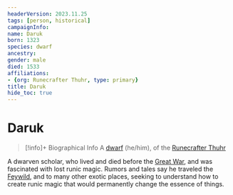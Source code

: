 ```yaml
---
headerVersion: 2023.11.25
tags: [person, historical]
campaignInfo:
name: Daruk
born: 1323
species: dwarf
ancestry:
gender: male
died: 1533
affiliations:
- {org: Runecrafter Thuhr, type: primary}
title: Daruk
hide_toc: true
---
```

# Daruk
>[!info]+ Biographical Info
> A [dwarf](<../../species/children-of-the-embodied-gods/dwarves/dwarves.md>) (he/him), of the [Runecrafter Thuhr](<../../groups/dwarven-thuhr/runecrafter-thuhr.md>)
> 
> 

A dwarven scholar, who lived and died before the [Great War](<../../events/1500s/great-war.md>), and was fascinated with lost runic magic. Rumors and tales say he traveled the [Feywild](<../../cosmology/multiverse/echo-realms/feywild/feywild.md>), and to many other exotic places, seeking to understand how to create runic magic that would permanently change the essence of things. 



